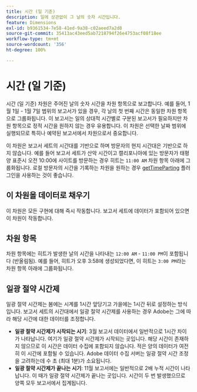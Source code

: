 ```yaml
---
title: 시간 (일 기준)
description: 일에 상관없이 그 날의 숫자 시간입니다.
feature: Dimensions
exl-id: b9361534-7e58-41ed-9a38-c02aeed7a2d8
source-git-commit: 35413ac43eed5ab7218794f26e4753acf08f18ee
workflow-type: tm+mt
source-wordcount: '356'
ht-degree: 100%

---
```


# 시간 (일 기준)

시간 (일 기준) 차원은 주어진 날의 숫자 시간을 차원 항목으로 보고합니다. 예를 들어, 1월 1일 - 1월 7일 범위의 보고서가 있을 경우, 각 날의 첫 번째 시간은 동일한 차원 항목으로 그룹화됩니다. 이 보고서는 일의 상대적 시간별로 구분된 보고서가 필요하지만 차원 항목으로 정적 시간을 원하지 않는 경우 유용합니다. 이 차원은 선택한 날짜 범위에 실행되므로 특히나 예약된 보고서에서 차원으로서 중요합니다.

이 차원은 보고서 세트의 시간대를 기반으로 하며 방문자의 현지 시간대은 기반으로 하지 않습니다. 예를 들어 보고서 세트가 산악 시간이고 캘리포니아에 있는 방문자가 태평양 표준시 오전 10:00에 사이트를 방문하는 경우 히트는 `11:00 AM` 차원 항목 아래에 그룹화됩니다. 로컬 방문자의 시간을 기록하는 차원을 원하는 경우 [getTimeParting](/help/implement/vars/plugins/gettimeparting.md) 플러그인을 사용하는 것이 좋습니다.

## 이 차원을 데이터로 채우기

이 차원은 모든 구현에 대해 즉시 작동합니다. 보고서 세트에 데이터가 포함되어 있으면 이 차원이 작동합니다.

## 차원 항목

차원 항목에는 히트가 발생한 날의 시간을 나타내는 `12:00 AM` - `11:00 PM`이 포함됩니다 (반올림됨). 예를 들어, 히트가 오후 3:58에 생성되었다면, 이 히트는 `3:00 PM`라는 차원 항목 아래에 그룹화됩니다.

## 일광 절약 시간제

일광 절약 시간제는 봄에는 시계를 1시간 앞당기고 가을에는 1시간 뒤로 설정하는 방식입니다. 보고서 세트의 시간대에서 일광 절약 시간제를 사용하는 경우 Adobe는 그에 따라 해당 시간에 대한 데이터를 조정합니다.

* **일광 절약 시간제가 시작되는 시기**: 3월 보고서 데이터에서 일반적으로 1시간 차이가 나타납니다. 여기가 일광 절약 시간제가 시작되는 곳입니다. 해당 시간이 존재하지 않으므로 이 시간은 데이터 수집에 포함되지 않습니다. 적은 양의 데이터가 여전히 이 시간에 포함될 수 있습니다. Adobe 데이터 수집 서버는 일광 절약 시간 조정을 고려하는데 수 초 (최대 1분)가 소요됩니다.
* **일광 절약 시간제가 끝나는 시기**: 11월 보고서에는 일반적으로 2배 누적 시간이 나타납니다. 이 때가 일광 절약 시간제가 끝나는 곳입니다. 시간이 두 번 발생했으므로 양쪽 모두 보고서에서 집계됩니다.
